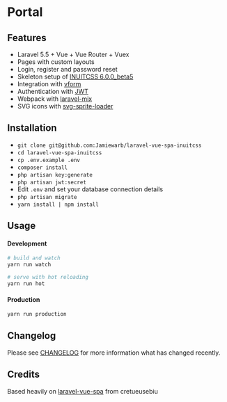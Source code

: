 # Portal

## Features

- Laravel 5.5 + Vue + Vue Router + Vuex
- Pages with custom layouts
- Login, register and password reset
- Skeleton setup of [INUITCSS 6.0.0_beta5](https://github.com/inuitcss/inuitcss)
- Integration with [vform](https://github.com/cretueusebiu/vform)
- Authentication with [JWT](https://github.com/tymondesigns/jwt-auth)
- Webpack with [laravel-mix](https://github.com/JeffreyWay/laravel-mix)
- SVG icons with [svg-sprite-loader](https://github.com/kisenka/svg-sprite-loader)

## Installation

- `git clone git@github.com:Jamiewarb/laravel-vue-spa-inuitcss`
- `cd laravel-vue-spa-inuitcss`
- `cp .env.example .env`
- `composer install`
- `php artisan key:generate`
- `php artisan jwt:secret`
- Edit `.env` and set your database connection details
- `php artisan migrate`
- `yarn install | npm install`

## Usage

#### Development

```bash
# build and watch
yarn run watch

# serve with hot reloading
yarn run hot
```

#### Production

```bash
yarn run production
```


## Changelog

Please see [CHANGELOG](CHANGELOG.md) for more information what has changed recently.

## Credits
Based heavily on [laravel-vue-spa](https://github.com/cretueusebiu/laravel-vue-spa) from cretueusebiu
